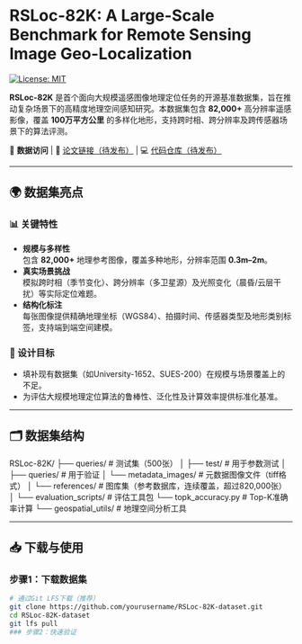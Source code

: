 # RSLoc-82K: A Large-Scale Benchmark for Remote Sensing Image Geo-Localization
[![License: MIT](https://img.shields.io/badge/License-MIT-blue.svg)](https://opensource.org/licenses/MIT)

**RSLoc-82K** 是首个面向大规模遥感图像地理定位任务的开源基准数据集，旨在推动复杂场景下的高精度地理空间感知研究。本数据集包含 **82,000+** 高分辨率遥感影像，覆盖 **100万平方公里** 的多样化地形，支持跨时相、跨分辨率及跨传感器场景下的算法评测。

🔗 **数据访问** | 📄 [论文链接（待发布）]() | 💻 [代码仓库（待发布）]()

---

## 🌍 数据集亮点
### 📊 关键特性
- **规模与多样性**  
  包含 **82,000+** 地理参考图像，覆盖多种地形，分辨率范围 **0.3m–2m**。
- **真实场景挑战**  
  模拟跨时相（季节变化）、跨分辨率（多卫星源）及光照变化（晨昏/云层干扰）等实际定位难题。
- **结构化标注**  
  每张图像提供精确地理坐标（WGS84）、拍摄时间、传感器类型及地形类别标签，支持端到端空间建模。

### 🚀 设计目标
- 填补现有数据集（如University-1652、SUES-200）在规模与场景覆盖上的不足。
- 为评估大规模地理定位算法的鲁棒性、泛化性及计算效率提供标准化基准。

---
## 🗂️ 数据集结构
RSLoc-82K/
├── queries/ # 测试集（500张）
│ ├── test/ # 用于参数测试
│ ├── queries/ # 用于验证
│ └── metadata_images/ # 元数据图像文件（tiff格式）
│
└── references/ # 图库集（参考数据库，连续覆盖，超过820,000张）
│
└── evaluation_scripts/ # 评估工具包
└── topk_accuracy.py # Top-K准确率计算
└── geospatial_utils/ # 地理空间分析工具

---

## 📥 下载与使用
### 步骤1：下载数据集
```bash
# 通过Git LFS下载（推荐）
git clone https://github.com/yourusername/RSLoc-82K-dataset.git
cd RSLoc-82K-dataset
git lfs pull
### 步骤2：快速验证
